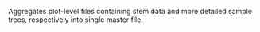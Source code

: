 Aggregates plot-level files containing stem data and more detailed sample trees, respectively into single master file.

